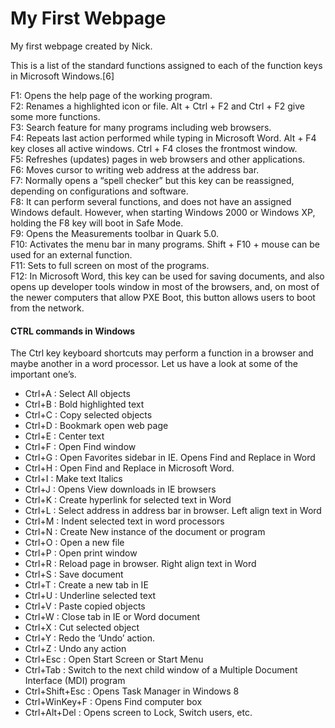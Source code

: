 
<body>
<h1>My First Webpage</h1>
<p>My first webpage created by Nick.</p>
<p>This is a list of the standard functions assigned to each of the function keys in Microsoft Windows.[6]</p>

<p>F1: Opens the help page of the working program.<br>
F2: Renames a highlighted icon or file. Alt + Ctrl + F2 and Ctrl + F2 give some more functions.<br>
F3: Search feature for many programs including web browsers.<br>
F4: Repeats last action performed while typing in Microsoft Word. Alt + F4 key closes all active windows. Ctrl + F4 closes the frontmost window.<br>
F5: Refreshes (updates) pages in web browsers and other applications.<br>
F6: Moves cursor to writing web address at the address bar.<br>
F7: Normally opens a “spell checker” but this key can be reassigned, depending on configurations and software.<br>
F8: It can perform several functions, and does not have an assigned Windows default. However, when starting Windows 2000 or Windows XP, holding the F8 key will boot in Safe Mode.<br>
F9: Opens the Measurements toolbar in Quark 5.0.<br>
F10: Activates the menu bar in many programs. Shift + F10 + mouse can be used for an external function.<br>
F11: Sets to full screen on most of the programs.<br>
F12: In Microsoft Word, this key can be used for saving documents, and also opens up developer tools window in most of the browsers, and, on most of the newer computers that allow PXE Boot, this button allows users to boot from the network.</p>

<h4>CTRL commands in Windows</h4>
<p>The Ctrl key keyboard shortcuts may perform a function in a browser and maybe another in a word processor. Let us have a look at some of the important one’s.</p>
<ul>
<li>Ctrl+A : Select All objects</li>

<li>Ctrl+B : Bold highlighted text</li>

<li>Ctrl+C : Copy selected objects</li>

<li>Ctrl+D : Bookmark open web page</li>

<li>Ctrl+E : Center text</li>

<li>Ctrl+F : Open Find window</li>


 
<li>Ctrl+G : Open Favorites sidebar in IE. Opens Find and Replace in Word</li>

<li>Ctrl+H : Open Find and Replace in Microsoft Word.</li>

<li>Ctrl+I : Make text Italics</li>

<li>Ctrl+J : Opens View downloads in IE browsers</li>

<li>Ctrl+K : Create hyperlink for selected text in Word</li>

<li>Ctrl+L : Select address in address bar in browser. Left align text in Word</li>

<li>Ctrl+M : Indent selected text in word processors</li>

<li>Ctrl+N : Create New instance of the document or program</li>

<li>Ctrl+O : Open a new file</li>

<li>Ctrl+P : Open print window</li>

<li>Ctrl+R : Reload page in browser. Right align text in Word</li>

<li>Ctrl+S : Save document</li>

<li>Ctrl+T : Create a new tab in IE</li>

<li>Ctrl+U : Underline selected text</li>

<li>Ctrl+V : Paste copied objects</li>

<li>Ctrl+W : Close tab in IE or Word document</li>

<li>Ctrl+X : Cut selected object</li>

<li>Ctrl+Y : Redo the ‘Undo’ action.</li>

<li>Ctrl+Z : Undo any action</li>

<li>Ctrl+Esc : Open Start Screen or Start Menu</li>

<li>Ctrl+Tab : Switch to the next child window of a Multiple Document Interface (MDI) program</li>

<li>Ctrl+Shift+Esc    : Opens Task Manager in Windows 8</li>

<li>Ctrl+WinKey+F  : Opens Find computer box</li>

<li>Ctrl+Alt+Del       : Opens screen to Lock, Switch users, etc.</li>

</body>
</html>
